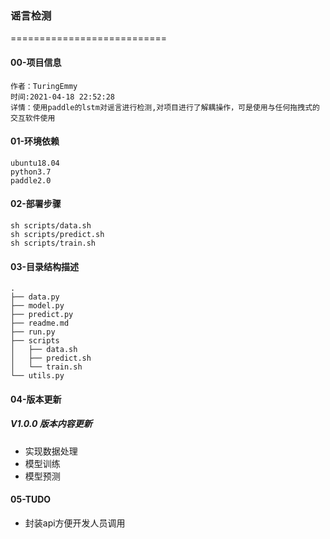 ### 谣言检测

===========================
#### 00-项目信息
```
作者：TuringEmmy
时间:2021-04-18 22:52:28
详情：使用paddle的lstm对谣言进行检测,对项目进行了解耦操作，可是使用与任何拖拽式的交互软件使用
```
#### 01-环境依赖
```
ubuntu18.04
python3.7
paddle2.0
```
#### 02-部署步骤

```
sh scripts/data.sh  
sh scripts/predict.sh  
sh scripts/train.sh
```

#### 03-目录结构描述
```
.
├── data.py
├── model.py
├── predict.py
├── readme.md
├── run.py
├── scripts
│   ├── data.sh
│   ├── predict.sh
│   └── train.sh
└── utils.py

```


#### 04-版本更新
##### V1.0.0 版本内容更新
- 实现数据处理
- 模型训练
- 模型预测

#### 05-TUDO
- 封装api方便开发人员调用